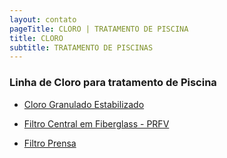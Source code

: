 ```yaml
---
layout: contato
pageTitle: CLORO | TRATAMENTO DE PISCINA
title: CLORO 
subtitle: TRATAMENTO DE PISCINAS
---
```

 
### Linha de Cloro para tratamento de Piscina

- [Cloro Granulado Estabilizado](cloro-granulado-estabilizado.html)

- [Filtro Central em Fiberglass - PRFV](filtro-de-agua-fiberglass-PRFV.html)
- [Filtro Prensa](filtro-prensa.html)
